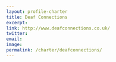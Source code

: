 ```yaml
---
layout: profile-charter
title: Deaf Connections
excerpt: 
link: http://www.deafconnections.co.uk/
twitter: 
email: 
image: 
permalink: /charter/deafconnections/
---
```





